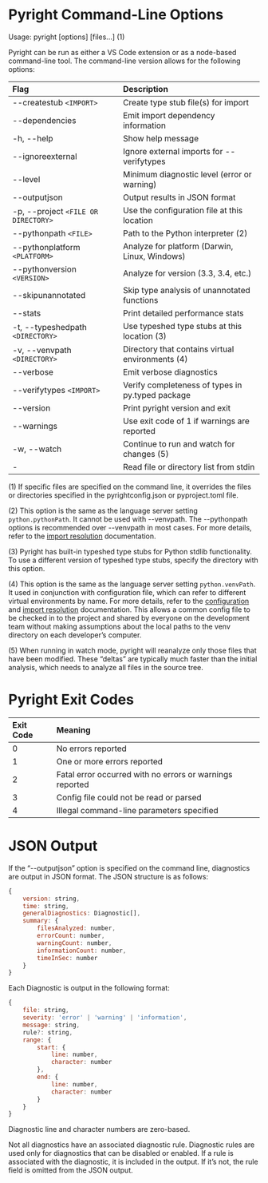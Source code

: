# Pyright Command-Line Options

Usage: pyright [options] [files...] (1)

Pyright can be run as either a VS Code extension or as a node-based command-line tool. The command-line version allows for the following options:

| Flag                               | Description                                           |
| :--------------------------------- | :---------------------------------------------------  |
| --createstub `<IMPORT>`                 | Create type stub file(s) for import                  |
| --dependencies                          | Emit import dependency information                   |
| -h, --help                              | Show help message                                    |
| --ignoreexternal                        | Ignore external imports for --verifytypes            |
| --level <LEVEL>                         | Minimum diagnostic level (error or warning)          |
| --outputjson                            | Output results in JSON format                        |
| -p, --project `<FILE OR DIRECTORY>`     | Use the configuration file at this location          |
| --pythonpath `<FILE>`                   | Path to the Python interpreter (2)                   |
| --pythonplatform `<PLATFORM>`           | Analyze for platform (Darwin, Linux, Windows)        |
| --pythonversion `<VERSION>`             | Analyze for version (3.3, 3.4, etc.)                 |
| --skipunannotated                       | Skip type analysis of unannotated functions          |
| --stats                                 | Print detailed performance stats                     |
| -t, --typeshedpath `<DIRECTORY>`        | Use typeshed type stubs at this location (3)         |
| -v, --venvpath `<DIRECTORY>`            | Directory that contains virtual environments (4)     |
| --verbose                               | Emit verbose diagnostics                             |
| --verifytypes `<IMPORT>`                | Verify completeness of types in py.typed package     |
| --version                               | Print pyright version and exit                       |
| --warnings                              | Use exit code of 1 if warnings are reported          |
| -w, --watch                             | Continue to run and watch for changes (5)            |
| -                                       | Read file or directory list from stdin               |

(1) If specific files are specified on the command line, it overrides the files or directories specified in the pyrightconfig.json or pyproject.toml file.

(2) This option is the same as the language server setting `python.pythonPath`. It cannot be used with --venvpath. The --pythonpath options is recommended over --venvpath in most cases. For more details, refer to the [import resolution](import-resolution.md#configuring-your-python-environment) documentation.

(3) Pyright has built-in typeshed type stubs for Python stdlib functionality. To use a different version of typeshed type stubs, specify the directory with this option.

(4) This option is the same as the language server setting `python.venvPath`. It used in conjunction with configuration file, which can refer to different virtual environments by name. For more details, refer to the [configuration](configuration.md) and [import resolution](import-resolution.md#configuring-your-python-environment) documentation. This allows a common config file to be checked in to the project and shared by everyone on the development team without making assumptions about the local paths to the venv directory on each developer’s computer.

(5) When running in watch mode, pyright will reanalyze only those files that have been modified. These “deltas” are typically much faster than the initial analysis, which needs to analyze all files in the source tree.


# Pyright Exit Codes

| Exit Code   | Meaning                                                           |
| :---------- | :---------------------------------------------------------------  |
| 0           | No errors reported                                                |
| 1           | One or more errors reported                                       |
| 2           | Fatal error occurred with no errors or warnings reported          |
| 3           | Config file could not be read or parsed                           |
| 4           | Illegal command-line parameters specified                         |


# JSON Output

If the “--outputjson” option is specified on the command line, diagnostics are output in JSON format. The JSON structure is as follows:
```javascript
{
    version: string,
    time: string,
    generalDiagnostics: Diagnostic[],
    summary: {
        filesAnalyzed: number,
        errorCount: number,
        warningCount: number,
        informationCount: number,
        timeInSec: number
    }
}
```

Each Diagnostic is output in the following format:

```javascript
{
    file: string,
    severity: 'error' | 'warning' | 'information',
    message: string,
    rule?: string,
    range: {
        start: {
            line: number,
            character: number
        },
        end: {
            line: number,
            character: number
        }
    }
}
```

Diagnostic line and character numbers are zero-based.

Not all diagnostics have an associated diagnostic rule. Diagnostic rules are used only for diagnostics that can be disabled or enabled. If a rule is associated with the diagnostic, it is included in the output. If it’s not, the rule field is omitted from the JSON output.
